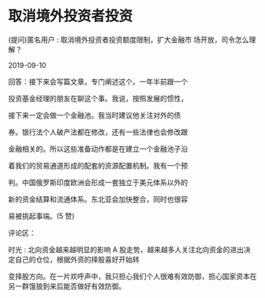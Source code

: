 # 取消境外投资者投资

(提问)匿名用户 : 取消境外投资者投资额度限制，扩大金融市 场开放，司令怎么理解？

2019-09-10

回答：接下来会写篇文章，专门阐述这个。一年半前跟一个

投资基金经理的朋友在聊这个事。我说，按照发展的惯性，

接下来一定会做一个金融池。我当时建议他关注对外的债

券。银行法个人破产法都在修改，还有一些法律也会修改跟

金融相关的。所以这些准备动作都是在建立一个金融池子沿

着我们的贸易通道形成的配套的资源配置机制。我有一个预

判。中国俄罗斯印度欧洲会形成一套独立于美元体系以外的

新的资金结算和流通体系。东北亚会加快整合，同时也很容

易被挑起事端。(5 赞)

评论区：

时光 : 北向资金越来越明显的影响 A 股走势，越来越多人关注北向资金的进出决定自己的仓位，根据外资的择股喜好开始转

变择股方向。在一片欢呼声中，我只担心我们个人很难有效防御，担心国家资本在另一群饿狼到来后能否做好有效防御。